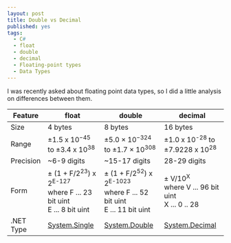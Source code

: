 ```yaml
---
layout: post
title: Double vs Decimal
published: yes
tags:
  - C#
  - float
  - double
  - decimal
  - Floating-point types
  - Data Types
---
```

I was recently asked about floating point data types, so I did a little analysis on differences between them. 

|Feature|float|double|decimal|
|---|---|---|---|
|Size|4 bytes|8 bytes|16 bytes|
|Range|±1.5 x 10<sup>−45</sup> to ±3.4 x 10<sup>38</sup>|±5.0 × 10<sup>−324</sup> to ±1.7 × 10<sup>308</sup>|±1.0 x 10<sup>-28</sup> to ±7.9228 x 10<sup>28</sup>|
|Precision|~6-9 digits|~15-17 digits|28-29 digits|
|Form|± (1 + F/2<sup>23</sup>) x 2<sup>E-127</sup><br>where F ... 23 bit uint<br>E ... 8 bit uint|± (1 + F/2<sup>52</sup>) x 2<sup>E-1023</sup><br>where F ... 52 bit uint<br>E ... 11 bit uint|± V/10<sup>X</sup><br>where V ... 96 bit uint<br>X ... 0 .. 28|
|.NET Type|[System.Single](https://learn.microsoft.com/en-us/dotnet/api/system.single)|[System.Double](https://learn.microsoft.com/en-us/dotnet/api/system.double)|[System.Decimal](https://learn.microsoft.com/en-us/dotnet/api/system.decimal)|
